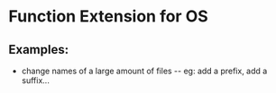 # Function Extension for OS

## Examples:
- change names of a large amount of files
-- eg: add a prefix, add a suffix...

